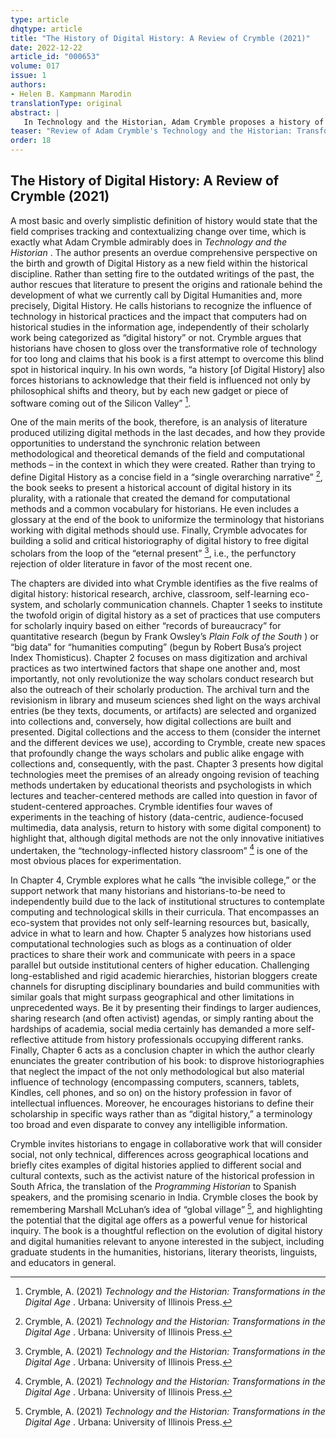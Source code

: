 ```yaml
---
type: article
dhqtype: article
title: "The History of Digital History: A Review of Crymble (2021)"
date: 2022-12-22
article_id: "000653"
volume: 017
issue: 1
authors:
- Helen B. Kampmann Marodin
translationType: original
abstract: |
   In Technology and the Historian, Adam Crymble proposes a history of digital history, arguing that understanding the origins and rationale behind the discipline’s development is necessary to lead conversations about its future.
teaser: "Review of Adam Crymble's Technology and the Historian: Transformations in the Digital Age published in 2021 by the University of Illinois Press."
order: 18
---
```

  
  

## The History of Digital History: A Review of Crymble (2021)
  
A most basic and overly simplistic definition of history would state that the field comprises tracking and contextualizing change over time, which is exactly what Adam Crymble admirably does in  _Technology and the Historian_ . The author presents an overdue comprehensive perspective on the birth and growth of Digital History as a new field within the historical discipline. Rather than setting fire to the outdated writings of the past, the author rescues that literature to present the origins and rationale behind the development of what we currently call by Digital Humanities and, more precisely, Digital History. He calls historians to recognize the influence of technology in historical practices and the impact that computers had on historical studies in the information age, independently of their scholarly work being categorized as  “digital history”  or not. Crymble argues that historians have chosen to gloss over the transformative role of technology for too long and claims that his book is a first attempt to overcome this blind spot in historical inquiry. In his own words,  “a history [of Digital History] also forces historians to acknowledge that their field is influenced not only by philosophical shifts and theory, but by each new gadget or piece of software coming out of the Silicon Valley”   [^crymble2021]. 
  
One of the main merits of the book, therefore, is an analysis of literature produced utilizing digital methods in the last decades, and how they provide opportunities to understand the synchronic relation between methodological and theoretical demands of the field and computational methods – in the context in which they were created. Rather than trying to define Digital History as a concise field in a  “single overarching narrative”   [^crymble2021], the book seeks to present a historical account of digital history in its plurality, with a rationale that created the demand for computational methods and a common vocabulary for historians. He even includes a glossary at the end of the book to uniformize the terminology that historians working with digital methods should use. Finally, Crymble advocates for building a solid and critical historiography of digital history to free digital scholars from the loop of the  “eternal present”   [^crymble2021], i.e., the perfunctory rejection of older literature in favor of the most recent one. 
  
The chapters are divided into what Crymble identifies as the five realms of digital history: historical research, archive, classroom, self-learning eco-system, and scholarly communication channels. Chapter 1 seeks to institute the twofold origin of digital history as a set of practices that use computers for scholarly inquiry based on either  “records of bureaucracy”  for quantitative research (begun by Frank Owsley’s  _Plain Folk of the South_ ) or  “big data”  for  “humanities computing”  (begun by Robert Busa’s project Index Thomisticus). Chapter 2 focuses on mass digitization and archival practices as two intertwined factors that shape one another and, most importantly, not only revolutionize the way scholars conduct research but also the outreach of their scholarly production. The archival turn and the revisionism in library and museum sciences shed light on the ways archival entries (be they texts, documents, or artifacts) are selected and organized into collections and, conversely, how digital collections are built and presented. Digital collections and the access to them (consider the internet and the different devices we use), according to Crymble, create new spaces that profoundly change the ways scholars and public alike engage with collections and, consequently, with the past. Chapter 3 presents how digital technologies meet the premises of an already ongoing revision of teaching methods undertaken by educational theorists and psychologists in which lectures and teacher-centered methods are called into question in favor of student-centered approaches. Crymble identifies four waves of experiments in the teaching of history (data-centric, audience-focused multimedia, data analysis, return to history with some digital component) to highlight that, although digital methods are not the only innovative initiatives undertaken, the  “technology-inflected history classroom”   [^crymble2021] is one of the most obvious places for experimentation. 
  
In Chapter 4, Crymble explores what he calls  “the invisible college,”  or the support network that many historians and historians-to-be need to independently build due to the lack of institutional structures to contemplate computing and technological skills in their curricula. That encompasses an eco-system that provides not only self-learning resources but, basically, advice in what to learn and how. Chapter 5 analyzes how historians used computational technologies such as blogs as a continuation of older practices to share their work and communicate with peers in a space parallel but outside institutional centers of higher education. Challenging long-established and rigid academic hierarchies, historian bloggers create channels for disrupting disciplinary boundaries and build communities with similar goals that might surpass geographical and other limitations in unprecedented ways. Be it by presenting their findings to larger audiences, sharing research (and often activist) agendas, or simply ranting about the hardships of academia, social media certainly has demanded a more self-reflective attitude from history professionals occupying different ranks. Finally, Chapter 6 acts as a conclusion chapter in which the author clearly enunciates the greater contribution of his book: to disprove historiographies that neglect the impact of the not only methodological but also material influence of technology (encompassing computers, scanners, tablets, Kindles, cell phones, and so on) on the history profession in favor of intellectual influences. Moreover, he encourages historians to define their scholarship in specific ways rather than as  “digital history,”  a terminology too broad and even disparate to convey any intelligible information. 
  
Crymble invites historians to engage in collaborative work that will consider social, not only technical, differences across geographical locations and briefly cites examples of digital histories applied to different social and cultural contexts, such as the activist nature of the historical profession in South Africa, the translation of the  _Programming Historian_  to Spanish speakers, and the promising scenario in India. Crymble closes the book by remembering Marshall McLuhan’s idea of  “global village”   [^crymble2021], and highlighting the potential that the digital age offers as a powerful venue for historical inquiry. The book is a thoughtful reflection on the evolution of digital history and digital humanities relevant to anyone interested in the subject, including graduate students in the humanities, historians, literary theorists, linguists, and educators in general. 
  
    
[^crymble2021]:  Crymble, A. (2021)  _Technology and the Historian: Transformations in the Digital Age_ . Urbana: University of Illinois Press.  